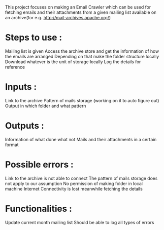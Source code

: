 This project focuses on making an Email Crawler which can be used for fetching emails and their attachments from a given mailing list available on an archive(for e.g.   http://mail-archives.apache.org/)

# Steps to use :

Mailing list is given
Access the archive store and get the information of how the emails are arranged
Depending on that make the folder structure locally
Download whatever is the unit of storage locally
Log the details for reference

# Inputs :

Link to the archive
Pattern of mails storage (working on it to auto figure out)
Output in which folder and what pattern

# Outputs :
Information of what done what not
Mails and their attachments in a certain format

# Possible errors :

Link to the archive is not able to connect
The pattern of mails storage does not apply to our assumption
No permission of making folder in local machine
Internet Connectivity is lost meanwhile fetching the details

# Functionalities :
Update current month mailing list
Should be able to log all types of errors
